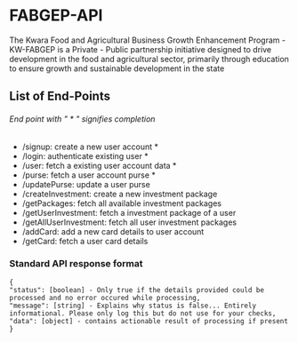 # FABGEP-API
The Kwara Food and Agricultural Business Growth Enhancement Program - KW-FABGEP is a Private - Public partnership initiative designed to drive development in the food and agricultural sector, primarily through education to ensure growth and sustainable development in the state


## List of End-Points 

 ###### End point with " * " signifies completion 

- /signup: create a new user account *
- /login: authenticate existing user *
- /user: fetch a existing user account data *
- /purse: fetch a user account purse *
- /updatePurse: update a user purse
- /createInvestment: create a new investment package
- /getPackages: fetch all available investment packages
- /getUserInvestment: fetch a investment package of a user
- /getAllUserInvestment: fetch all user investment packages
- /addCard: add a new card details to user account
- /getCard: fetch a user card details 



### Standard API response format
```
{
"status": [boolean] - Only true if the details provided could be processed and no error occured while processing,
"message": [string] - Explains why status is false... Entirely informational. Please only log this but do not use for your checks,
"data": [object] - contains actionable result of processing if present
}
```
